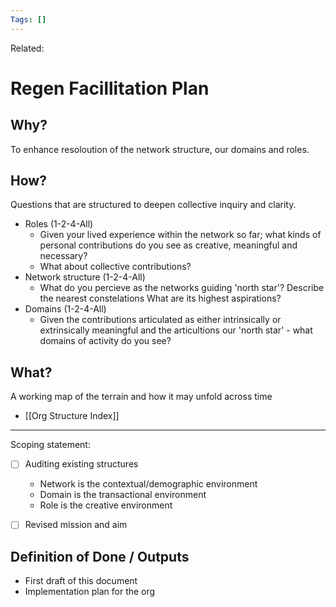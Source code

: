 ```yaml
---
Tags: []
---
```

Related: 
# Regen Facillitation Plan

## Why?
To enhance resoloution of the network structure, our domains and roles.

## How?
Questions that are structured to deepen collective inquiry and clarity. 

- Roles (1-2-4-All)
	- Given your lived experience within the network so far; what kinds of personal contributions do you see as creative, meaningful and necessary? 	
	- What about collective contributions? 
- Network structure (1-2-4-All) 
	- What do you percieve as the networks guiding 'north star'? Describe the nearest constelations What are its highest aspirations? 
- Domains (1-2-4-All) 
	- Given the contributions articulated as either intrinsically or extrinsically meaningful and the articultions our 'north star' - what domains of activity do you see?

## What?
A working map of the terrain and how it may unfold across time
- [[Org Structure Index]]



---

Scoping statement:
- [ ] Auditing existing structures
	- Network is the contextual/demographic environment
	- Domain is the transactional environment
	- Role is the creative environment
- [ ] Revised mission and aim




## Definition of Done / Outputs
- First draft of this document
- Implementation plan for the org